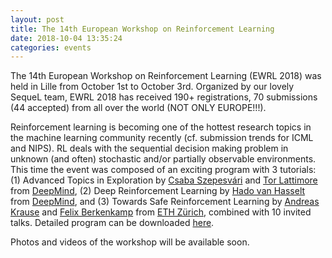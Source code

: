```yaml
---
layout: post
title: The 14th European Workshop on Reinforcement Learning
date: 2018-10-04 13:35:24
categories: events
---
```


The 14th European Workshop on Reinforcement Learning (EWRL 2018) was held in Lille from October 1st to October 3rd. Organized by our lovely SequeL team, EWRL 2018 has received 190+ registrations, 70 submissions (44 accepted) from all over the world (NOT ONLY EUROPE!!!).

Reinforcement learning is becoming one of the hottest research topics in the machine learning community recently (cf. submission trends for ICML and NIPS). RL deals with the sequential decision making problem in unknown (and often) stochastic and/or partially observable environments. This time the event was composed of an exciting program with 3 tutorials: (1) Advanced Topics in Exploration by [Csaba Szepesvári](https://sites.ualberta.ca/~szepesva/) and [Tor Lattimore](http://tor-lattimore.com/) from [DeepMind](https://deepmind.com/), (2) Deep Reinforcement Learning by [Hado van Hasselt](https://hadovanhasselt.com/) from [DeepMind](https://deepmind.com/), and (3) Towards Safe Reinforcement Learning by [Andreas Krause](https://las.inf.ethz.ch/krausea) and [Felix Berkenkamp](https://berkenkamp.me/) from [ETH Zürich](https://www.ethz.ch/de.html), combined with 10 invited talks. Detailed program can be downloaded [here](https://ewrl.files.wordpress.com/2018/10/ewrl2018_booklet.pdf).

Photos and videos of the workshop will be available soon.
